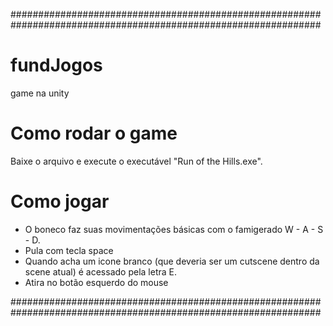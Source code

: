 ################################################################################################################
# fundJogos
game na unity

# Como rodar o game 
Baixe o arquivo e execute o executável "Run of the Hills.exe".

# Como jogar
- O boneco faz suas movimentações básicas com o famigerado W - A - S - D.
- Pula com tecla space
- Quando acha um icone branco (que deveria ser um cutscene dentro da scene atual) é acessado pela letra E.
- Atira no botão esquerdo do mouse

################################################################################################################
